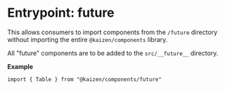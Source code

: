 # Entrypoint: future

This allows consumers to import components from the `/future` directory without importing the entire `@kaizen/components` library.

All "future" components are to be added to the `src/__future__` directory.

**Example**
```
import { Table } from "@kaizen/components/future"
```